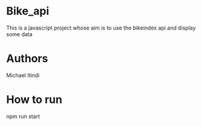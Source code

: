 # Bike_api
This is a javascript project whose aim is to use the bikeindex api and display some data 

# Authors 
Michael Itindi

# How to run
 npm run start



